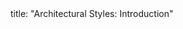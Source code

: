 <frontmatter>
title: "Architectural Styles: Introduction"
</frontmatter>

<include src="container-inPage-asFlat.md" boilerplate />